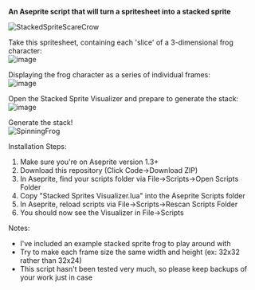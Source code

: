 **An Aseprite script that will turn a spritesheet into a stacked sprite**

![StackedSpriteScareCrow](https://user-images.githubusercontent.com/6269590/236537802-3934c5a2-863a-4dfd-a1a7-7d220685493d.gif)

Take this spritesheet, containing each 'slice' of a 3-dimensional frog character:\
![image](https://user-images.githubusercontent.com/6269590/236532036-0f9980dd-4f6c-4d27-b88d-1faab9232f91.png)

Displaying the frog character as a series of individual frames:\
![image](https://user-images.githubusercontent.com/6269590/236532290-0ea5d4a7-f30b-423f-acf2-9ca14627e14c.png)

Open the Stacked Sprite Visualizer and prepare to generate the stack:\
![image](https://user-images.githubusercontent.com/6269590/236533028-03cca2c9-e022-437e-8635-eee12f1a62ba.png)

Generate the stack!\
![SpinningFrog](https://user-images.githubusercontent.com/6269590/236532908-6c21ddb7-52a4-4d73-a23e-4b8611435498.gif)

Installation Steps:
1. Make sure you're on Aseprite version 1.3+
2. Download this repository (Click Code->Download ZIP)
3. In Aseprite, find your scripts folder via File->Scripts->Open Scripts Folder
4. Copy "Stacked Sprites Visualizer.lua" into the Aseprite Scripts folder
5. In Aseprite, reload scripts via File->Scripts->Rescan Scripts Folder
6. You should now see the Visualizer in File->Scripts

Notes:
- I've included an example stacked sprite frog to play around with
- Try to make each frame size the same width and height (ex: 32x32 rather than 32x24)
- This script hasn't been tested very much, so please keep backups of your work just in case
